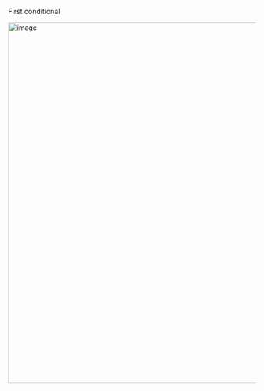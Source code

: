 First conditional

<img width="734" alt="image" src="https://github.com/user-attachments/assets/5598a561-5fb4-4179-a844-dd7d91290371" />
